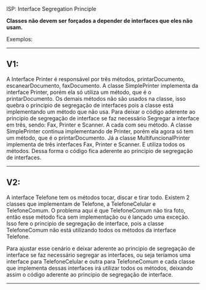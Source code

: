 ISP: Interface Segregation Principle

**Classes não devem ser forçados a depender de interfaces que eles não usam.**

Exemplos:

-------------------------------------
V1: 
-------------------------------------

A Interface Printer é responsável por três métodos, printarDocumento, escanearDocumento, faxDocumento. 
A classe SimplePrinter implementa da interface Printer, porém ela só utiliza um método, que é o printarDocumento. 
Os demais métodos não são usados na classe, isso quebra o principio de segregação de interfaces pois a 
classe está implementando um método que não usa. 
Para deixar o código aderente ao principio de segregação de interface se faz necessário Segregar a interface
em três, sendo: Fax, Printer e Scanner. A cada com seu método. A classe SimplePrinter continua implementando
de Printer, porém ela agora só tem um método, que é o printarDocumento. Já a classe MultifuncionalPrinter
implementa de três interfaces Fax, Printer e Scanner. E utiliza todos os métodos. 
Dessa forma o código fica aderente ao principio de segregação de interfaces. 

-------------------------------------
V2:
-------------------------------------
A interface Telefone tem os métodos tocar, discar e tirar todo. Existem 2 classes que implementam de 
Telefone, a TelefoneCelular e TelefoneComum. O problema aqui é que TelefoneComum não tira foto, 
então esse método fica sem implementação ou é lançado uma exceção. Isso fere o principio de 
segregação de interface, pois a classe TelefoneComum não está utilizando todos os métodos da 
interface Telefone.

Para ajustar esse cenário e deixar aderente ao principio de segregação de interface se faz 
necessário segregar as interfaces, ou seja teríamos uma interface para TelefoneCelular e 
outra para TelefoneComum e cada classe que implementa dessas interfaces irá utilizar todos os métodos,
deixando assim o código aderente ao principio de segregação de interface.

-------------------------------------
